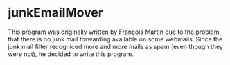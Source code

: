 # junkEmailMover
This program was originally written by François Martin due to the problem, that there is no junk mail forwarding available on some webmails. Since the junk mail filter recogniced more and more mails as spam (even though they were not), he decided to write this program. 
